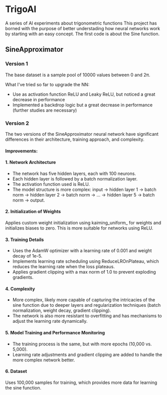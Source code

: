 # TrigoAI
A series of AI experiments about trigonometric functions
This project has borned with the purpose of better understading how neural networks work by starting with an easy concept.
The first code is about the Sine function. 

## SineApproximator
### Version 1
The base dataset is a sample pool of 10000 values between 0 and 2π.

What I've tried so far to upgrade the NN:
- Use as activation function ReLU and Leaky ReLU, but noticed a great decrease in performance
- Implemented a backdrop logic but a great decrease in performance (further studies are necessary)

### Version 2 

The two versions of the SineApproximator neural network have significant differences in their architecture, training approach, and complexity. 
#### Improvements:
#### 1. Network Architecture
* The network has five hidden layers, each with 100 neurons.
* Each hidden layer is followed by a batch normalization layer.
* The activation function used is ReLU.
* The model structure is more complex: input -> hidden layer 1 -> batch norm -> hidden layer 2 -> batch norm -> ... -> hidden layer 5 -> batch norm -> output.

#### 2. Initialization of Weights
Applies custom weight initialization using kaiming_uniform_ for weights and initializes biases to zero. This is more suitable for networks using ReLU.

#### 3. Training Details
* Uses the AdamW optimizer with a learning rate of 0.001 and weight decay of 1e-5.
* Implements learning rate scheduling using ReduceLROnPlateau, which reduces the learning rate when the loss plateaus.
* Applies gradient clipping with a max norm of 1.0 to prevent exploding gradients.

#### 4. Complexity
* More complex, likely more capable of capturing the intricacies of the sine function due to deeper layers and regularization techniques (batch normalization, weight decay, gradient clipping).
* The network is also more resistant to overfitting and has mechanisms to adjust the learning rate dynamically.

#### 5. Model Training and Performance Monitoring
* The training process is the same, but with more epochs (10,000 vs. 5,000). 
* Learning rate adjustments and gradient clipping are added to handle the more complex network better.

#### 6. Dataset
Uses 100,000 samples for training, which provides more data for learning the sine function.

